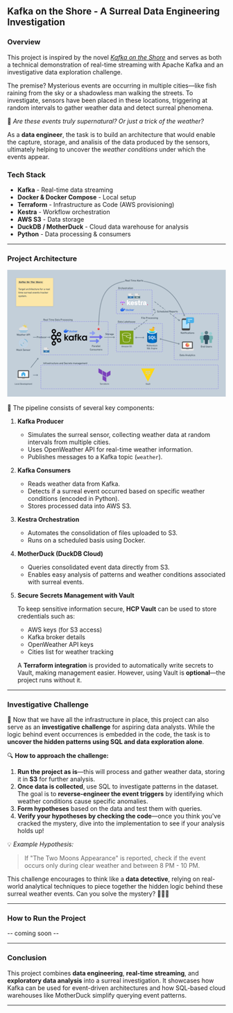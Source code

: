 ## **Kafka on the Shore - A Surreal Data Engineering Investigation**

### **Overview**
This project is inspired by the novel [*Kafka on the Shore*](https://en.wikipedia.org/wiki/Kafka_on_the_Shore) and serves as both a technical demonstration of real-time streaming with Apache Kafka and an investigative data exploration challenge.  

The premise? Mysterious events are occurring in multiple cities—like fish raining from the sky or a shadowless man walking the streets. To investigate, sensors have been placed in these locations, triggering at random intervals to gather weather data and detect surreal phenomena. 

💭 *Are these events truly supernatural? Or just a trick of the weather?* 

As a **data engineer**, the task is to build an architecture that would enable the capture, storage, and analisis of the data produced by the sensors, ultimately helping to uncover the *weather conditions* under which the events appear.  

### **Tech Stack**
- **Kafka** - Real-time data streaming  
- **Docker & Docker Compose** - Local setup  
- **Terraform** - Infrastructure as Code (AWS provisioning)  
- **Kestra** - Workflow orchestration  
- **AWS S3** - Data storage  
- **DuckDB / MotherDuck** - Cloud data warehouse for analysis  
- **Python** - Data processing & consumers  

---

### **Project Architecture**

<img src="./misc/kots-architecture.png" alt="Description" width=800 >

🚀 The pipeline consists of several key components:  

1. **Kafka Producer**  
   - Simulates the surreal sensor, collecting weather data at random intervals from multiple cities.  
   - Uses OpenWeather API for real-time weather information.  
   - Publishes messages to a Kafka topic (`weather`).  

2. **Kafka Consumers**  
   - Reads weather data from Kafka.  
   - Detects if a surreal event occurred based on specific weather conditions (encoded in Python).  
   - Stores processed data into AWS S3.  

3. **Kestra Orchestration**  
   - Automates the consolidation of files uploaded to S3.  
   - Runs on a scheduled basis using Docker.  

4. **MotherDuck (DuckDB Cloud)**  
   - Queries consolidated event data directly from S3.  
   - Enables easy analysis of patterns and weather conditions associated with surreal events.  


5. **Secure Secrets Management with Vault**  

    To keep sensitive information secure, **HCP Vault** can be used to store credentials such as:  
    - AWS keys (for S3 access)  
    - Kafka broker details  
    - OpenWeather API keys  
    - Cities list for weather tracking  

    A **Terraform integration** is provided to automatically write secrets to Vault, making management easier. However, using Vault is **optional**—the project runs without it.

---

### **Investigative Challenge**  

📌 Now that we have all the infrastructure in place, this project can also serve as an **investigative challenge** for aspiring data analysts. While the logic behind event occurrences is embedded in the code, the task is to **uncover the hidden patterns using SQL and data exploration alone**.  

🔍 **How to approach the challenge:**  
1. **Run the project as is**—this will process and gather weather data, storing it in **S3** for further analysis.  
2. **Once data is collected**, use SQL to investigate patterns in the dataset. The goal is to **reverse-engineer the event triggers** by identifying which weather conditions cause specific anomalies.  
3. **Form hypotheses** based on the data and test them with queries.  
4. **Verify your hypotheses by checking the code**—once you think you've cracked the mystery, dive into the implementation to see if your analysis holds up!  

💡 *Example Hypothesis:*  
> If "The Two Moons Appearance" is reported, check if the event occurs only during clear weather and between 8 PM - 10 PM.  

This challenge encourages to think like a **data detective**, relying on real-world analytical techniques to piece together the hidden logic behind these surreal weather events. Can you solve the mystery? 🕵️‍♂️✨

---

### **How to Run the Project**

-- coming soon --

---

### **Conclusion**
This project combines **data engineering**, **real-time streaming**, and **exploratory data analysis** into a surreal investigation. It showcases how Kafka can be used for event-driven architectures and how SQL-based cloud warehouses like MotherDuck simplify querying event patterns.   

---